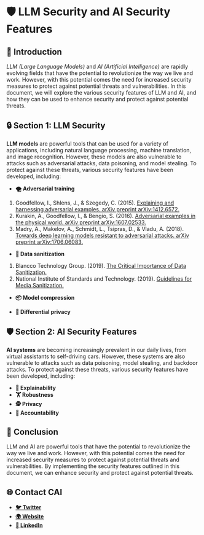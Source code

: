 # **🛡️ LLM Security and AI Security Features**

## **🌟 Introduction**

*LLM (Large Language Models)* and *AI (Artificial Intelligence)* are rapidly evolving fields that have the potential to revolutionize the way we live and work. However, with this potential comes the need for increased security measures to protect against potential threats and vulnerabilities. In this document, we will explore the various security features of LLM and AI, and how they can be used to enhance security and protect against potential threats.

## **🔒 Section 1: LLM Security**

**LLM models** are powerful tools that can be used for a variety of applications, including natural language processing, machine translation, and image recognition. However, these models are also vulnerable to attacks such as adversarial attacks, data poisoning, and model stealing. To protect against these threats, various security features have been developed, including:

- **🌪️ Adversarial training**
1. Goodfellow, I., Shlens, J., & Szegedy, C. (2015). [Explaining and harnessing adversarial examples. arXiv preprint arXiv:1412.6572.](https://arxiv.org/abs/1412.6572)
2. Kurakin, A., Goodfellow, I., & Bengio, S. (2016). [Adversarial examples in the physical world. arXiv preprint arXiv:1607.02533.](https://arxiv.org/abs/1607.02533)
3. Madry, A., Makelov, A., Schmidt, L., Tsipras, D., & Vladu, A. (2018). [Towards deep learning models resistant to adversarial attacks. arXiv preprint arXiv:1706.06083.](https://arxiv.org/abs/1706.06083)

- **🧹 Data sanitization**
1. Blancco Technology Group. (2019). [The Critical Importance of Data Sanitization.](https://www.blancco.com/resources/)
2. National Institute of Standards and Technology. (2019). [Guidelines for Media Sanitization.](https://csrc.nist.gov/publications/detail/sp/800-88/rev-1/final)

- **📦 Model compression**


- **🔏 Differential privacy**


## **🛡️ Section 2: AI Security Features**


**AI systems** are becoming increasingly prevalent in our daily lives, from virtual assistants to self-driving cars. However, these systems are also vulnerable to attacks such as data poisoning, model stealing, and backdoor attacks. To protect against these threats, various security features have been developed, including:

- **📖 Explainability**
- **🏋️ Robustness**
- **🕵️ Privacy**
- **📝 Accountability**

## **🎉 Conclusion**

LLM and AI are powerful tools that have the potential to revolutionize the way we live and work. However, with this potential comes the need for increased security measures to protect against potential threats and vulnerabilities. By implementing the security features outlined in this document, we can enhance security and protect against potential threats.

## **🌐 Contact CAI**

- [**🐦 Twitter**](https://twitter.com/calypsoai?lang=en)
- [**🌍 Website**](https://calypsoai.com/)
- [**🔗 LinkedIn**](https://www.linkedin.com/company/calypso-ai/)
